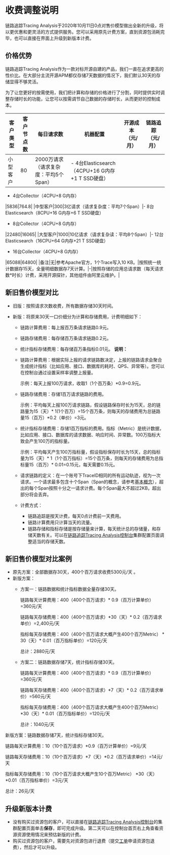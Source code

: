 # 收费调整说明

链路追踪Tracing Analysis于2020年10月11日0点对售价模型做出全新的升级，将以更优惠和更灵活的方式提供服务。您可以采用原先计费方案，直到资源包消耗完毕，也可以直接在界面上升级到新版本计费。



## 价格优势

链路追踪Tracing Analysis作为一款对标开源自建的产品，我们一直在追求更高的性价比。在大部分主流开源APM都仅存储7天数据的情况下，我们默认30天的存储显得不够灵活。

为了让您更好的按需使用，我们把计算和存储的价格进行了分割，同时提供实时调整存储时长的功能，让您可以按需调节自己数据的存储时长，从而更好的控制成本。

|客户类型|客户节点数|每日请求数|机器配置|开源成本（元/月）|链路追踪（元/月）|
|----|-----|-----|----|---------|---------|
|小型客户|80|2000万请求（请求复杂度：平均5个Span）|-   4台Elasticsearch（4CPU+16 G内存+1 T SSD硬盘）
-   4台Collector（4CPU+8 G内存）

|5836|764.8|
|中型客户|300|3亿请求（请求复杂度：平均7个Span）|-   8台Elasticsearch（8CPU+16 G内存+6 T SSD硬盘）
-   8台Collector（4CPU+8 G内存）

|22480|16065|
|大型客户|1000|10亿请求（请求复杂读：平均8个Span）|-   12台Elasticsearch（16CPU+64 G内存+21 T SSD硬盘）
-   16台Collector（4CPU+8 G内存）

|65088|64800|
|备注|无|参考Apache官方，1个Trace写入10 KB。|按照统一统计数据存15天，全量明细数据存7天计算。|-|按照存储的应用总请求数（每天请求数\*时长）计费，采用开源探针，其他组件由阿里云维护。|

## 新旧售价模型对比

-   旧版：按照请求次数收费，所有数据存储30天时间。
-   新版：将原来30天一口价细分为计算和存储费用，计费明细如下：

    -   链路计算费用：每上报百万条请求链路0.9元。
    -   链路存储费用：每存储百万条请求链路0.2元。
    -   统计指标存储费用：每存储百万条指标0.01元。
    **说明：**

    -   链路计算费用：根据实际上报的请求链路数决定，上报的链路请求会聚合生成统计指标（比如应用、接口、数据库的耗时、QPS、异常等）。您可以在控制台通过设置采样率调整上报量。

        示例：每天上报100万请求，收取1（1个百万条）\*0.9=0.9元。

    -   链路存储费用：存储1百万请求链路的费用。

        示例：平均每天上报100万请求链路，假设链路保存时长为15天，总的链路量为15（天）\* 1\(1个百万）=15个百万条，则每天的存储费用为总链路量15（百万）\*0.2（单价）=3元。

    -   统计指标存储费用：存储1百万指标的费用。指标（Metric）是统计数据，比如应用、接口、数据库的请求数据、响应时间、异常数。100万指标大致会产生100万的指标量。

        示例：平均每天产生100万指标量，假设指标保存时长为15天，总的指标量为15（天）\* 1（1个百万指标）=15个百万条，则每天的存储费用为总指标量15（百万）\* 0.01=0.15元，每天需要0.15元。

    -   请求链路的定义：在一个账号下TraceID相同的所有运动轨迹，视为一次请求。一个请求最多包含十个Span（Span的概念，请参考[基本概念](/intl.zh-CN/产品简介/基本概念.md)），超出的每个Span按照十分之一请求计费。每个Span最大不超过2KB，超出部分将会丢弃。
    -   计费方式：
        -   链路追踪是按天计费，每天0点计费前一天费用。
        -   链路计算费用只计算当天的流量。
        -   链路存储和指标存储是按存储量来计算，每天统计总的存储量，和存储天数有关。可以在[链路追踪Tracing Analysis控制台](https://tracing-sg.console.aliyun.com/)集群配置页面调整适当的存储天数。

## 新旧售价模型对比案例

-   原先方案：全部数据存30天，400个百万请求收费5300元/天 。
-   新版方案：
    -   方案一：链路数据和统计指标数据全量存储30天。

        链路每天计算费用：400（400个百万请求）\* 0.9（百万计算单价）=360元/天

        链路每天存储费用：400（400个百万请求）\*30（天）\* 0.2（百万请求单价）=2,400元/天

        指标每天存储费用：400（400个百万请求大概产生400个百万Metric） \* 30（天）\* 0.01（百万指标单价）=120元/天

        总计：2880元/天

    -   方案二：链路数据存储7天，统计指标存储30天。

        链路每天计算费用：400（400个百万请求）\* 0.9（百万计算单价）=360元/天

        链路每天存储费用：400（400个百万请求）\*7（天）\* 0.2（百万请求单价）=560元/天

        指标每天存储费用：400（400个百万请求大概产生400个百万Metric） \*30（天）\* 0.01（百万指标单价）=120元/天

        总计：1040元/天


新版方案：链路数据存储7天，统计指标存储30天。

链路每天计算费用：10（10个百万请求）\*0.9（百万计算单价）=9元/天

链路每天存储费用：10（10个百万请求）\*7（天）\*0.2（百万请求单价）=14元/天

指标每天存储费用：10（10个百万请求大概产生10个百万Metric） \*30（天）\*0.01（百万指标单价）=3元/天

总计：26元/天

## 升级新版本计费

-   没有购买过资源包的客户，可以直接在[链路追踪Tracing Analysis控制台](https://tracing-sg.console.aliyun.com/)的集群配置页面单击**保存**，即可完成升级。第二天可以在控制台首页右上角查看资源资源使用情况来预估新版的计费。
-   购买过资源包的客户，需要先对资源包进行退费（提交[工单](https://selfservice.console.aliyun.com/ticket/createIndex)申请资源包退费），然后才可以升级。

